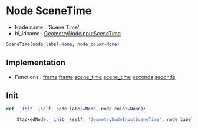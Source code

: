 # Node SceneTime

- Node name : 'Scene Time'
- bl_idname : [GeometryNodeInputSceneTime](https://docs.blender.org/api/current/bpy.types.GeometryNodeInputSceneTime.html)


``` python
SceneTime(node_label=None, node_color=None)
```
## Implementation

- Functions : [frame](/docs/GeoNodes/GeoNodesTree.md#frame) [frame](/docs/GeoNodes/GeoNodesTree.md#frame) [scene_time](/docs/GeoNodes/GeoNodesTree.md#scene_time) [scene_time](/docs/GeoNodes/GeoNodesTree.md#scene_time) [seconds](/docs/GeoNodes/GeoNodesTree.md#seconds) [seconds](/docs/GeoNodes/GeoNodesTree.md#seconds)

## Init

``` python
def __init__(self, node_label=None, node_color=None):

    StackedNode.__init__(self, 'GeometryNodeInputSceneTime', node_label=node_label, node_color=node_color)
```
